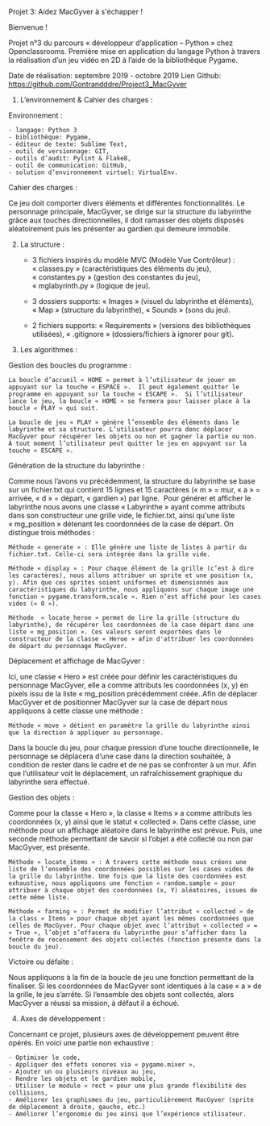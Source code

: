 ﻿Projet 3: Aidez MacGyver à s'échapper !


Bienvenue !

Projet n°3 du parcours « développeur d’application – Python » chez Openclassrooms. Première mise en application du langage Python à travers la réalisation d’un jeu vidéo en 2D à l’aide de la bibliothèque Pygame. 

Date de réalisation: septembre 2019 - octobre 2019
Lien Github: https://github.com/Gontrandddre/Project3_MacGyver


1. L’environnement & Cahier des charges :

Environnement : 

	- langage: Python 3
	- bibliothèque: Pygame, 
	- éditeur de texte: Sublime Text, 
	- outil de versionnage: GIT, 
	- outils d’audit: Pylint & Flake8, 
	- outil de communication: GitHub,
	- solution d’environnement virtuel: VirtualEnv.

Cahier des charges :

Ce jeu doit comporter divers éléments et différentes fonctionnalités. 
Le personnage principale, MacGyver, se dirige sur la structure du labyrinthe grâce aux touches directionnelles, il doit ramasser des objets disposés aléatoirement puis les présenter au gardien qui demeure immobile.  


2. La structure :

	- 3 fichiers inspirés du modèle MVC (Modèle Vue Contrôleur) : 
« classes.py » (caractéristiques des éléments du jeu), 
« constantes.py » (gestion des constantes du jeu), 
« mglabyrinth.py » (logique de jeu).

	- 3 dossiers supports:
« Images » (visuel du labyrinthe et éléments),
« Map » (structure du labyrinthe),
« Sounds » (sons du jeu).

	- 2 fichiers supports:
« Requirements » (versions des bibliothèques utilisées),
« .gitignore » (dossiers/fichiers à ignorer pour git).


3. Les algorithmes :

Gestion des boucles du programme :

	La boucle d’accueil « HOME » permet à l’utilisateur de jouer en appuyant sur la touche « ESPACE ».  Il peut également quitter le programme en appuyant sur la touche « ESCAPE ».  Si l’utilisateur lance le jeu, la boucle « HOME » se fermera pour laisser place à la boucle « PLAY » qui suit.

	La boucle de jeu « PLAY » génère l’ensemble des éléments dans le labyrinthe et sa structure. L’utilisateur pourra donc déplacer MacGyver pour récupérer les objets ou non et gagner la partie ou non. À tout moment l’utilisateur peut quitter le jeu en appuyant sur la touche « ESCAPE ».

Génération de la structure du labyrinthe :

Comme nous l’avons vu précédemment, la structure du labyrinthe se base sur un fichier.txt qui contient 15 lignes et 15 caractères (« m » = mur, « a » = arrivée, « d » = départ, « gardien ») par ligne. 
Pour générer et afficher le labyrinthe nous avons une classe « Labyrinthe » ayant comme attributs dans son constructeur une grille vide, le fichier.txt, ainsi qu'une liste « mg_position » détenant les coordonnées de la case de départ. On distingue trois méthodes : 

	Méthode « generate » : Elle génère une liste de listes à partir du fichier.txt. Celle-ci sera intégrée dans la grille vide.

	Méthode « display » : Pour chaque élément de la grille (c’est à dire les caractères), nous allons attribuer un sprite et une position (x, y). Afin que ces sprites soient uniformes et dimensionnés aux caractéristiques du labyrinthe, nous appliquons sur chaque image une fonction « pygame.transform.scale ». Rien n’est affiché pour les cases vides (« 0 »). 

	Méthode  « locate_heroe » permet de lire la grille (structure du labyrinthe), de récupérer les coordonnées de la case départ dans une liste « mg_position ». Ces valeurs seront exportées dans le constructeur de la classe « Heroe » afin d'attribuer les coordonnées de départ du personnage MacGyver.

Déplacement et affichage de MacGyver :

Ici, une classe « Hero » est créée pour définir les caractéristiques du personnage MacGyver, elle a comme attributs les coordonnées (x, y) en pixels issu de la liste « mg_position précédemment créée..Afin de déplacer MacGyver et de positionner MacGyver sur la case de départ nous appliquons à cette classe une méthode :

	Méthode « move » détient en paramètre la grille du labyrinthe ainsi que la direction à appliquer au personnage.

Dans la boucle du jeu, pour chaque pression d’une touche directionnelle, le personnage se déplacera d’une case dans la direction souhaitée, à condition de rester dans le cadre et de ne pas se confronter à un mur. Afin que l’utilisateur voit le déplacement, un rafraîchissement graphique du labyrinthe sera effectué.

Gestion des objets :

Comme pour la classe « Hero », la classe « Items » a comme attributs les coordonnées (x, y) ainsi que le statut « collected ». Dans cette classe, une méthode pour un affichage aléatoire dans le labyrinthe est prévue. Puis, une seconde méthode permettant de savoir si l’objet a été collecté ou non par MacGyver, est présente.

	Méthode « locate_items » : À travers cette méthode nous créons une liste de l’ensemble des coordonnées possibles sur les cases vides de la grille du labyrinthe. Une fois que la liste des coordonnées est exhaustive, nous appliquons une fonction « random.sample » pour attribuer à chaque objet des coordonnées (x, Y) aléatoires, issues de cette même liste.

	Méthode « farming » : Permet de modifier l’attribut « collected » de la class « Items » pour chaque objet ayant les mêmes coordonnées que celles de MacGyver. Pour chaque objet avec l’attribut « collected » = « True », l’objet s’effacera du labyrinthe pour s’afficher dans la fenêtre de recensement des objets collectés (fonction présente dans la boucle du jeu).

Victoire ou défaite :

Nous appliquons à la fin de la boucle de jeu une fonction permettant de la finaliser. Si les coordonnées de MacGyver sont identiques à la case « a » de la grille, le jeu s’arrête. Si l’ensemble des objets sont collectés, alors MacGyver a réussi sa mission, à défaut il a échoué.


4. Axes de développement :

Concernant ce projet, plusieurs axes de développement peuvent être opérés. En voici une partie non exhaustive :

	- Optimiser le code,
	- Appliquer des effets sonores via « pygame.mixer »,
	- Ajouter un ou plusieurs niveaux au jeu,
	- Rendre les objets et le gardien mobile,
	- Utiliser le module « rect » pour une plus grande flexibilité des collisions,
	- Améliorer les graphismes du jeu, particulièrement MacGyver (sprite de déplacement à droite, gauche, etc.)
	- Améliorer l’ergonomie du jeu ainsi que l’expérience utilisateur.
